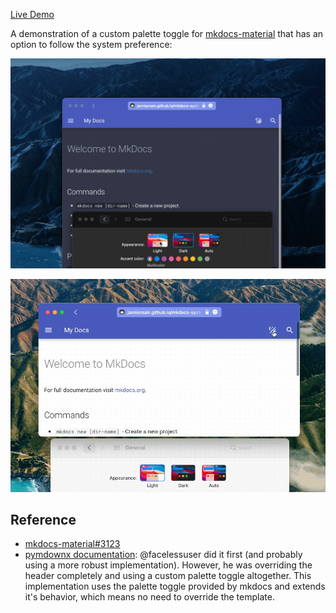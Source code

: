 [Live Demo](https://jannismain.github.io/mkdocs-system-preference-theme-toggle/)

A demonstration of a custom palette toggle for [mkdocs-material](https://squidfunk.github.io/mkdocs-material/) that has an option to follow the system preference:

![](docs/assets/systemPreference.gif)

![](docs/assets/paletteToggle.gif)

## Reference

* [mkdocs-material#3123](https://github.com/squidfunk/mkdocs-material/issues/3123)
* [pymdownx documentation](https://facelessuser.github.io/pymdown-extensions/): @facelessuser did it first (and probably using a more robust implementation). However, he was overriding the header completely and using a custom palette toggle altogether. This implementation uses the palette toggle provided by mkdocs and extends it's behavior, which means no need to override the template.
